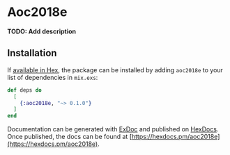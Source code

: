 # Aoc2018e

**TODO: Add description**

## Installation

If [available in Hex](https://hex.pm/docs/publish), the package can be installed
by adding `aoc2018e` to your list of dependencies in `mix.exs`:

```elixir
def deps do
  [
    {:aoc2018e, "~> 0.1.0"}
  ]
end
```

Documentation can be generated with [ExDoc](https://github.com/elixir-lang/ex_doc)
and published on [HexDocs](https://hexdocs.pm). Once published, the docs can
be found at [https://hexdocs.pm/aoc2018e](https://hexdocs.pm/aoc2018e).

